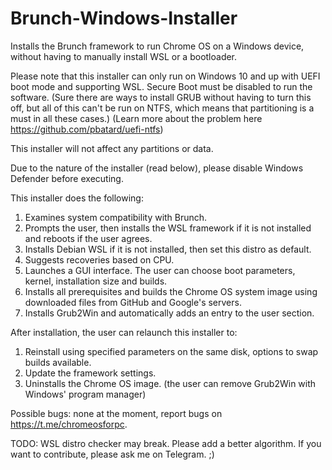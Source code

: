 # Brunch-Windows-Installer
Installs the Brunch framework to run Chrome OS on a Windows device, without having to manually install WSL or a bootloader.

Please note that this installer can only run on Windows 10 and up with UEFI boot mode and supporting WSL. Secure Boot must be disabled to run the software.
(Sure there are ways to install GRUB without having to turn this off, but all of this can't be run on NTFS, which means that partitioning is a must in all these cases.)
(Learn more about the problem here https://github.com/pbatard/uefi-ntfs)

This installer will not affect any partitions or data.

Due to the nature of the installer (read below), please disable Windows Defender before executing.

This installer does the following:
1. Examines system compatibility with Brunch.
2. Prompts the user, then installs the WSL framework if it is not installed and reboots if the user agrees.
3. Installs Debian WSL if it is not installed, then set this distro as default.
4. Suggests recoveries based on CPU.
5. Launches a GUI interface. The user can choose boot parameters, kernel, installation size and builds.
6. Installs all prerequisites and builds the Chrome OS system image using downloaded files from GitHub and Google's servers.
7. Installs Grub2Win and automatically adds an entry to the user section.

After installation, the user can relaunch this installer to:
1. Reinstall using specified parameters on the same disk, options to swap builds available.
2. Update the framework settings.
3. Uninstalls the Chrome OS image. (the user can remove Grub2Win with Windows' program manager)

Possible bugs: none at the moment, report bugs on https://t.me/chromeosforpc.

TODO: WSL distro checker may break. Please add a better algorithm. If you want to contribute, please ask me on Telegram. ;)
